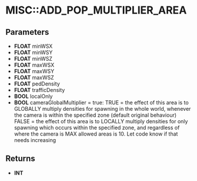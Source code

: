 # MISC::ADD_POP_MULTIPLIER_AREA

## Parameters
* **FLOAT** minWSX
* **FLOAT** minWSY
* **FLOAT** minWSZ
* **FLOAT** maxWSX
* **FLOAT** maxWSY
* **FLOAT** maxWSZ
* **FLOAT** pedDensity
* **FLOAT** trafficDensity
* **BOOL** localOnly
* **BOOL** cameraGlobalMultiplier = true:
 TRUE  = the effect of this area is to GLOBALLY multiply densities for spawning in the whole world, whenever the camera is within the specified zone (default original behaviour) FALSE = the effect of this area is to LOCALLY multiply densities for only spawning which occurs within the specified zone, and regardless of where the camera is MAX allowed areas is 10.
Let code know if that needs increasing

## Returns
* **INT**
